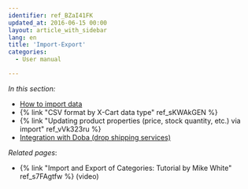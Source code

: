 ```yaml
---
identifier: ref_BZaI41FK
updated_at: 2016-06-15 00:00
layout: article_with_sidebar
lang: en
title: 'Import-Export'
categories:
  - User manual

---
```



_In this section:_

*   [How to import data](http://kb.x-cart.com/pages/viewpage.action?pageId=6389817)
*   {% link "CSV format by X-Cart data type" ref_sKWAkGEN %}
*   {% link "Updating product properties (price, stock quantity, etc.) via import" ref_vVk323ru %}
*   [Integration with Doba (drop shipping services)](http://kb.x-cart.com/pages/viewpage.action?pageId=7505683)

_Related pages_:

*   {% link "Import and Export of Categories: Tutorial by Mike White" ref_s7FAgtfw %} (video)